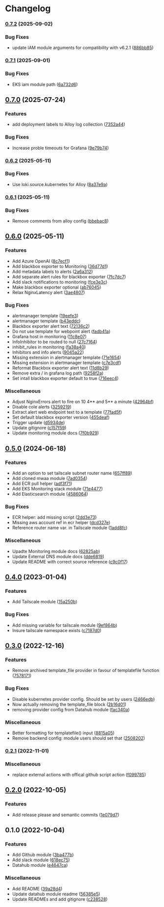# Changelog

### [0.7.2](https://github.com/contiamo/terraform/compare/v0.7.1...v0.7.2) (2025-09-02)


### Bug Fixes

* update IAM module arguments for compatibility with v6.2.1 ([886bb85](https://github.com/contiamo/terraform/commit/886bb8537ecceafeecbc1ff1f364f4b8a79d8924))

### [0.7.1](https://github.com/contiamo/terraform/compare/v0.7.0...v0.7.1) (2025-09-01)


### Bug Fixes

* EKS iam module path ([6a732d6](https://github.com/contiamo/terraform/commit/6a732d616923ceecf0579aef56865932fc9c0bf3))

## [0.7.0](https://github.com/contiamo/terraform/compare/v0.6.2...v0.7.0) (2025-07-24)


### Features

* add deployment labels to Alloy log collection ([7352a44](https://github.com/contiamo/terraform/commit/7352a442494c97cb2660026901f2fd0eae015f9d))


### Bug Fixes

* Increase proble timeouts for Grafana ([9e79b74](https://github.com/contiamo/terraform/commit/9e79b7414c6c39820d87b873f26d034897308f5d))

### [0.6.2](https://github.com/contiamo/terraform/compare/v0.6.1...v0.6.2) (2025-05-11)


### Bug Fixes

* Use loki.source.kubernetes for Alloy ([8a37e9a](https://github.com/contiamo/terraform/commit/8a37e9a87dbda92fcf27840102f9541ad6c5edd7))

### [0.6.1](https://github.com/contiamo/terraform/compare/v0.6.0...v0.6.1) (2025-05-11)


### Bug Fixes

* Remove comments from alloy config ([bbebac8](https://github.com/contiamo/terraform/commit/bbebac8811a8af767c4f29e720e39591eff743cb))

## [0.6.0](https://github.com/contiamo/terraform/compare/v0.5.0...v0.6.0) (2025-05-11)


### Features

* Add Azure OpenAI ([8c7ecf1](https://github.com/contiamo/terraform/commit/8c7ecf1c34d62a93efff47537d391aa2b62a74c2))
* Add blackbox exporter to Monitoring ([36d77d1](https://github.com/contiamo/terraform/commit/36d77d1c374e5163ee1e57bfe544ca4e6c24d4c2))
* Add metadata labels to alerts ([2a6a312](https://github.com/contiamo/terraform/commit/2a6a3127d82f803fd2e4d382b3a8d2c2c7fe67bc))
* Add separate alert rules for blackbox exporter ([7fc7dc7](https://github.com/contiamo/terraform/commit/7fc7dc718d7a5d44a77b08e4a5a7ecc8e3c88c48))
* Add slack notifications to monitoring ([fce3e3c](https://github.com/contiamo/terraform/commit/fce3e3c7f9d68b5332f30fd9b4c750aad7e9af6d))
* Make blackbox exporter optional ([ab76045](https://github.com/contiamo/terraform/commit/ab760452b22ba5cf426700506ad2c2f687de799b))
* Relax NginxLatency alert ([3ae4807](https://github.com/contiamo/terraform/commit/3ae4807715745af222ebc2a0e5ec42c6a655c7a3))


### Bug Fixes

* alertmanager template ([19eefe3](https://github.com/contiamo/terraform/commit/19eefe3df1d66ce313b4257a49e6842042fe17c7))
* alertmanager template ([b43eddc](https://github.com/contiamo/terraform/commit/b43eddc665ff7563988b2b34bc9dc9c3c1ec1b3d))
* Blackbox exporter alert text ([72136c2](https://github.com/contiamo/terraform/commit/72136c27e735ab41342c648ca808e6deb7909708))
* Do not use template for webpoint alert ([fadb41a](https://github.com/contiamo/terraform/commit/fadb41ae4eb5c8f6cf21eeac27f4419597f37502))
* Grafana host in monitoring ([11c8e07](https://github.com/contiamo/terraform/commit/11c8e07c534c528570b0ac227ca9c4f246195e68))
* InfoInhibitor to be routed to null ([27c7164](https://github.com/contiamo/terraform/commit/27c71649846acddb16b47a38a10f7a2e4758e164))
* inhibit_rules in monitoring ([fa38a40](https://github.com/contiamo/terraform/commit/fa38a40d03b106674d567eda7743de56b863f138))
* Inhibitors and info alerts ([9045a22](https://github.com/contiamo/terraform/commit/9045a2201a7c4b5892b94967253378668bc32a90))
* Missing extension in alertmanager template ([71e1654](https://github.com/contiamo/terraform/commit/71e1654084f990ae3745982b305b014c7015b573))
* Missing extension in alertmanager template ([c7e3cdf](https://github.com/contiamo/terraform/commit/c7e3cdff4a40fc30df594b2e38e9f1c1663f818d))
* Reformat Blackbox exporter alert text ([11d8b29](https://github.com/contiamo/terraform/commit/11d8b2994eac67a158c31992d6083b21c62fb10d))
* Remove extra / in grafana log path ([9258f2a](https://github.com/contiamo/terraform/commit/9258f2af470bb7e0dae4896927d25850dad5e0b5))
* Set intall blackbox exporter default to true ([716eec4](https://github.com/contiamo/terraform/commit/716eec45b0bb68b9b2483ac794296ea1a5593b39))


### Miscellaneous

* Adjust NginxErrors alert to fire on 10 4** and 5** a minute ([42964bf](https://github.com/contiamo/terraform/commit/42964bf64fd84914f6275479af9331fd3da2ac8e))
* Disable cole alerts ([3259219](https://github.com/contiamo/terraform/commit/32592193ebfbd2933c1f7ab619ce974334536d71))
* Extract alert web endpoint text to a template ([77fad5f](https://github.com/contiamo/terraform/commit/77fad5fdfc15346e6b653b0b69a5e201d50a78aa))
* Set default blackbox exporter version ([455deaf](https://github.com/contiamo/terraform/commit/455deaf175aa52e9909c4a9404c5298c4949538b))
* Trigger update ([d5934de](https://github.com/contiamo/terraform/commit/d5934de0b7fef12a4156764787ebd0581400aad6))
* Update gitignore ([c157f59](https://github.com/contiamo/terraform/commit/c157f59fd80a80f49a51952e81d6c685c1982822))
* Update monitoring module docs ([7f0b929](https://github.com/contiamo/terraform/commit/7f0b929fb274745d0f3bf780f73f4042bf138170))

## [0.5.0](https://github.com/contiamo/terraform/compare/v0.4.0...v0.5.0) (2024-06-18)


### Features

* Add an option to set tailscale subnet router name ([657ff89](https://github.com/contiamo/terraform/commit/657ff89b4799bba6cbdcad7863227ad78394e655))
* Add cloned mwaa module ([7ad0354](https://github.com/contiamo/terraform/commit/7ad03544d3b8621ee1e4c854518f735992dfcb61))
* Add ECR pull helper ([adf3f71](https://github.com/contiamo/terraform/commit/adf3f717c9b74328d6f5637ddd35843222f0a71e))
* Add EKS Monitoring stack module ([71e4477](https://github.com/contiamo/terraform/commit/71e4477171ef22744b3717a8714cf2346830c74d))
* Add Elasticsearch module ([4586064](https://github.com/contiamo/terraform/commit/4586064f1f088fa06af0c581d267c46db70e2ec8))


### Bug Fixes

* ECR helper: add missing script ([2dd3e73](https://github.com/contiamo/terraform/commit/2dd3e73999f8347597926ea901fa96a4a8158186))
* Missing aws account ref in ecr helper ([dcd327e](https://github.com/contiamo/terraform/commit/dcd327ef12e27a6396018dd26b8e4f07533d809d))
* Reference router name var. in Tailscale module ([1add8fc](https://github.com/contiamo/terraform/commit/1add8fc64db95a0a83bbeb83b734db0f93edc791))


### Miscellaneous

* Upadte Monitoring module docs ([62825ab](https://github.com/contiamo/terraform/commit/62825abf4670b80d1441bc7f51f6c04303d4ea8e))
* Update External DNS module docs ([dde6819](https://github.com/contiamo/terraform/commit/dde68190270dfd9d59c3daee76cc19a3722145aa))
* Update README with correct source reference ([c9c0f17](https://github.com/contiamo/terraform/commit/c9c0f17b9067952f50bb97a171199fa8e9a7f1a6))

## [0.4.0](https://github.com/contiamo/terraform/compare/v0.3.0...v0.4.0) (2023-01-04)


### Features

* Add Tailscale module ([15a250b](https://github.com/contiamo/terraform/commit/15a250bc897407678f5858e8a599a8509b1439e7))


### Bug Fixes

* Add missing variable for tailscale module ([9ef864b](https://github.com/contiamo/terraform/commit/9ef864b2d7b9fb0d2bc826a67867fe23e3260482))
* Insure tailscale namespace exists ([c7187d0](https://github.com/contiamo/terraform/commit/c7187d02d8ff38ecd9465391a330866406033afd))

## [0.3.0](https://github.com/contiamo/terraform/compare/v0.2.1...v0.3.0) (2022-12-16)


### Features

* Remove archived template_file provider in favour of templatefile function ([7578171](https://github.com/contiamo/terraform/commit/7578171210cee2bd5cb3387ad0d3bc5e44243930))


### Bug Fixes

* Disable kubernetes provider config. Should be set by users ([2466edb](https://github.com/contiamo/terraform/commit/2466edb0eeccefac78a42a18ed7f117244aac428))
* Now actually removing the template_file block ([2b16d01](https://github.com/contiamo/terraform/commit/2b16d01b53beb42aeed02e21e4353274325b96cc))
* removing provider config from Datahub module ([fac340a](https://github.com/contiamo/terraform/commit/fac340a4075ea4fa547de9cf8b01a9c5720abd8c))


### Miscellaneous

* Better formatting for templatefile() input ([8815a05](https://github.com/contiamo/terraform/commit/8815a054969144cea05a2ae747d0a246bf72d600))
* Remove backend config: module users should set that ([2508202](https://github.com/contiamo/terraform/commit/2508202b0dfdb363e237080d4afd881bcef918fb))

### [0.2.1](https://github.com/contiamo/terraform/compare/v0.2.0...v0.2.1) (2022-11-01)


### Miscellaneous

* replace external actions with offical github script action ([f099785](https://github.com/contiamo/terraform/commit/f099785f1811e30fe3044116b34517d66db30ad1))

## [0.2.0](https://www.github.com/contiamo/terraform/compare/v0.1.0...v0.2.0) (2022-10-05)


### Features

* Add release please and semantic commits ([1e079d7](https://www.github.com/contiamo/terraform/commit/1e079d7fb8c5a78b07f7e024008045de307d125b))

## 0.1.0 (2022-10-04)


### Features

* Add Github module ([3ba477b](https://www.github.com/contiamo/terraform/commit/3ba477b164f2dfa98aa54f936936ae30dfa8694f))
* Add slack module ([618ec75](https://www.github.com/contiamo/terraform/commit/618ec75be33f6731ec810ca278ab161a84797588))
* Datahub module ([e4647ca](https://www.github.com/contiamo/terraform/commit/e4647ca93a7b8b70ad05ac6aee09cdb4450d9068))


### Miscellaneous

* Add README ([39a28d4](https://www.github.com/contiamo/terraform/commit/39a28d432fb58de816e328edad1c4705526ef585))
* Update datahub module readme ([56385e5](https://www.github.com/contiamo/terraform/commit/56385e5e6cf94532eb786b4143e23dcd5ee32aa0))
* Update READMEs and add gitignore ([c238528](https://www.github.com/contiamo/terraform/commit/c2385285a2d187f8664d25d7d5a6b679172cd6dd))

